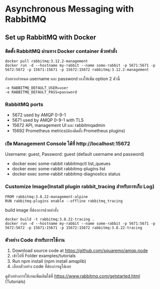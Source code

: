 # Asynchronous Messaging with RabbitMQ
## Set up RabbitMQ with Docker
### ติดตั้ง RabbitMQ ผ่านทาง Docker container ด้วยคำสั่ง
```
docker pull rabbitmq:3.12.2-management
docker run -d --hostname my-rabbit --name some-rabbit -p 5671:5671 -p 5672:5672 -p 15671:15671 -p 15672:15672 rabbitmq:3.12.2-management
```

ถ้าอยากกำหนด username และ password เองให้เพิ่ม option 2 ตัวนี้
```
-e RABBITMQ_DEFAULT_USER=user 
-e RABBITMQ_DEFAULT_PASS=password
```
### RabbitMQ ports
- 5672 used by AMQP 0-9-1
- 5671 used by AMQP 0-9-1 with TLS
- 15672 API, management UI และ rabbitmqadmin 
- 15692 Prometheus metrics(ต้องติดตั้ง Prometheus plugins)

### เปิด Management Console ได้ที่ http://localhost:15672
Username: guest, Password: guest (default username and password)
* docker exec some-rabbit rabbitmqctl list_queues
* docker exec some-rabbit rabbitmq-plugins list
* docker exec some-rabbit rabbitmq-diagnostics status

### Customize Image(Install plugin rabbit_tracing สำหรับการเก็บ Log)
```
FROM rabbitmq:3.8.22-management-alpine
RUN rabbitmq-plugins enable --offline rabbitmq_tracing
```
build image ที่ต้องการด้วยคำสั่ง
```
docker build -t rabbitmq:3.8.22-tracing .
docker run -d --hostname my-rabbit --name some-rabbit -p 5671:5671 -p 5672:5672 -p 15671:15671 -p 15672:15672 rabbitmq:3.8.22-tracing
```

### ตัวอย่าง Code สำหรับการใช้งาน 
1. Download source code at https://github.com/squaremo/amqp.node
2. เข้าไปที่ Folder examples/tutorials
3. Run npm install (npm install amqplib)
4. เลือกตัวอย่าง code ที่ต้องการดูได้เลย

ดูตัวอย่างการใช้งานเพิ่มเติมได้ที่
https://www.rabbitmq.com/getstarted.html (Tutorials)
